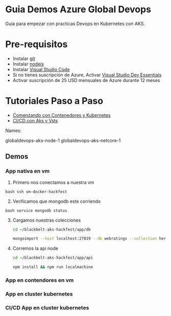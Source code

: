 # Guia Demos Azure Global Devops 

Guia para empezar con practicas Devops en Kubernetes con AKS.

# Pre-requisitos

*	Instalar [git](https://git-scm.com/downloads)
*	Instalar [nodejs](https://nodejs.org/es/download/)
*	Instalar [Visual Studio Code](https://code.visualstudio.com/download)
*	Si no tienes suscripción de Azure, Activar [Visual Studio Dev Essentials](https://www.visualstudio.com/es/dev-essentials/)
*	Activar suscripción de 25 USD mensuales de Azure durante 12 meses

# Tutoriales Paso a Paso

*  [Comenzando con Contenedores y Kubernetes](https://github.com/Azure/blackbelt-aks-hackfest/tree/master/labs/day1-labs
)
* [CI/CD con Aks y Vsts ](https://almvm.azurewebsites.net/labs/vstsextend/kubernetes/)

Names:

globaldevops-aks-node-1
globaldevops-aks-netcore-1

## Demos 

### App nativa en vm 

1. Primero nos conectamos a nuestra vm

```bash ssh vm-docker-hackfest ```

2. Verificamos que mongodb este corriendo

```bash service mongodb status ```

3. Cargamos nuestras colecciones

    ```bash
    cd ~/blackbelt-aks-hackfest/app/db

    mongoimport --host localhost:27019 --db webratings --collection heroes --file ./heroes.json --jsonArray && mongoimport --host localhost:27019 --db webratings --collection ratings --file ./ratings.json --jsonArray && mongoimport --host localhost:27019 --db webratings --collection sites --file ./sites.json --jsonArray
    ```
1.  Corremos la api node

    ```bash
    cd ~/blackbelt-aks-hackfest/app/api

    npm install && npm run localmachine
    ```

### App en contendores en vm 

### App en cluster kubernetes 

### CI/CD App en cluster kubernetes 